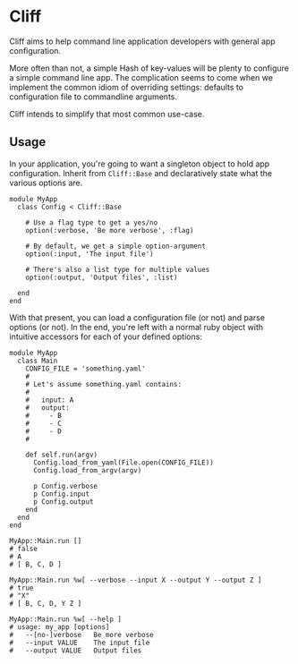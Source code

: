 # Cliff

Cliff aims to help command line application developers with general app 
configuration.

More often than not, a simple Hash of key-values will be plenty to 
configure a simple command line app. The complication seems to come when 
we implement the common idiom of overriding settings: defaults to 
configuration file to commandline arguments.

Cliff intends to simplify that most common use-case.

## Usage

In your application, you're going to want a singleton object to hold app 
configuration. Inherit from `Cliff::Base` and declaratively state what 
the various options are.

~~~ { .ruby }
module MyApp
  class Config < Cliff::Base

    # Use a flag type to get a yes/no
    option(:verbose, 'Be more verbose', :flag)

    # By default, we get a simple option-argument
    option(:input, 'The input file')

    # There's also a list type for multiple values
    option(:output, 'Output files', :list)

  end
end
~~~

With that present, you can load a configuration file (or not) and parse 
options (or not). In the end, you're left with a normal ruby object with 
intuitive accessors for each of your defined options:

~~~ { .ruby }
module MyApp
  class Main
    CONFIG_FILE = 'something.yaml'
    #
    # Let's assume something.yaml contains:
    #
    #   input: A
    #   output:
    #     - B
    #     - C
    #     - D
    #

    def self.run(argv)
      Config.load_from_yaml(File.open(CONFIG_FILE))
      Config.load_from_argv(argv)

      p Config.verbose
      p Config.input
      p Config.output
    end
  end
end

MyApp::Main.run []
# false
# A
# [ B, C, D ]

MyApp::Main.run %w[ --verbose --input X --output Y --output Z ]
# true
# "X"
# [ B, C, D, Y Z ]

MyApp::Main.run %w[ --help ]
# usage: my_app [options]
#   --[no-]verbose   Be more verbose
#   --input VALUE    The input file
#   --output VALUE   Output files
~~~
